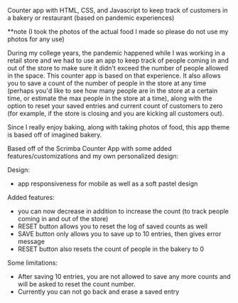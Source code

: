Counter app with HTML, CSS, and Javascript to keep track of customers in a bakery or restaurant (based on pandemic experiences)


**note (I took the photos of the actual food I made so please do not use my photos for any use)

During my college years, the pandemic happened while I was working in a retail store and we had to use an app to keep track of people coming in and out of the store to make sure it didn't exceed the number of people allowed in the space. This counter app is based on that experience. It also allows you to save a count of the number of people in the store at any time (perhaps you'd like to see how many people are in the store at a certain time, or estimate the max people in the store at a time), along with the option to reset your saved entries and current count of customers to zero (for example, if the store is closing and you are kicking all customers out). 

Since I really enjoy baking, along with taking photos of food, this app theme is based off of imagined bakery.

Based off of the Scrimba Counter App with some added features/customizations and my own personalized design:

Design:
- app responsiveness for mobile as well as a soft pastel design

Added features:
- you can now decrease in addition to increase the count (to track people coming in and out of the store)
- RESET button allows you to reset the log of saved counts as well
- SAVE button only allows you to save up to 10 entries, then gives error message
- RESET button also resets the count of people in the bakery to 0

Some limitations:
- After saving 10 entries, you are not allowed to save any more counts and will be asked to reset the count number.
- Currently you can not go back and erase a saved entry
